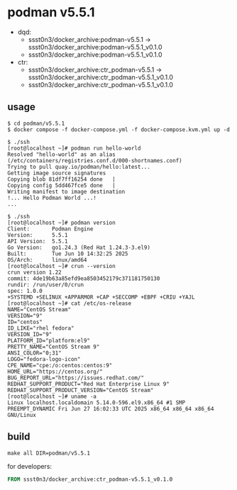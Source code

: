 # podman v5.5.1

* dqd:
  * ssst0n3/docker_archive:podman-v5.5.1 -> ssst0n3/docker_archive:podman-v5.5.1_v0.1.0
  * ssst0n3/docker_archive:podman-v5.5.1_v0.1.0
* ctr:
  * ssst0n3/docker_archive:ctr_podman-v5.5.1 -> ssst0n3/docker_archive:ctr_podman-v5.5.1_v0.1.0
  * ssst0n3/docker_archive:ctr_podman-v5.5.1_v0.1.0

## usage

```shell
$ cd podman/v5.5.1
$ docker compose -f docker-compose.yml -f docker-compose.kvm.yml up -d
```

```shell
$ ./ssh
[root@localhost ~]# podman run hello-world
Resolved "hello-world" as an alias (/etc/containers/registries.conf.d/000-shortnames.conf)
Trying to pull quay.io/podman/hello:latest...
Getting image source signatures
Copying blob 81df7ff16254 done   | 
Copying config 5dd467fce5 done   | 
Writing manifest to image destination
!... Hello Podman World ...!
...
```

```shell
$ ./ssh
[root@localhost ~]# podman version
Client:       Podman Engine
Version:      5.5.1
API Version:  5.5.1
Go Version:   go1.24.3 (Red Hat 1.24.3-3.el9)
Built:        Tue Jun 10 14:32:25 2025
OS/Arch:      linux/amd64
[root@localhost ~]# crun --version
crun version 1.22
commit: 4de19b63a85efd9ea8503452179c371181750130
rundir: /run/user/0/crun
spec: 1.0.0
+SYSTEMD +SELINUX +APPARMOR +CAP +SECCOMP +EBPF +CRIU +YAJL
[root@localhost ~]# cat /etc/os-release
NAME="CentOS Stream"
VERSION="9"
ID="centos"
ID_LIKE="rhel fedora"
VERSION_ID="9"
PLATFORM_ID="platform:el9"
PRETTY_NAME="CentOS Stream 9"
ANSI_COLOR="0;31"
LOGO="fedora-logo-icon"
CPE_NAME="cpe:/o:centos:centos:9"
HOME_URL="https://centos.org/"
BUG_REPORT_URL="https://issues.redhat.com/"
REDHAT_SUPPORT_PRODUCT="Red Hat Enterprise Linux 9"
REDHAT_SUPPORT_PRODUCT_VERSION="CentOS Stream"
[root@localhost ~]# uname -a
Linux localhost.localdomain 5.14.0-596.el9.x86_64 #1 SMP PREEMPT_DYNAMIC Fri Jun 27 16:02:33 UTC 2025 x86_64 x86_64 x86_64 GNU/Linux
```

## build

```shell
make all DIR=podman/v5.5.1
```

for developers:

```dockerfile
FROM ssst0n3/docker_archive:ctr_podman-v5.5.1_v0.1.0
```

